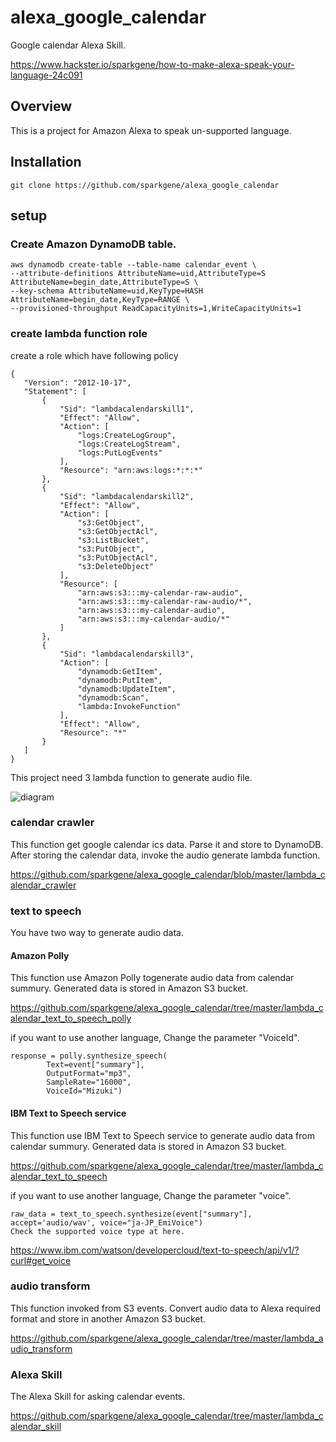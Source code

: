 # alexa_google_calendar
Google calendar Alexa Skill.

https://www.hackster.io/sparkgene/how-to-make-alexa-speak-your-language-24c091

## Overview

This is a project for Amazon Alexa to speak un-supported language.

## Installation

```
git clone https://github.com/sparkgene/alexa_google_calendar
```

## setup

### Create Amazon DynamoDB table.

  ``` shell
  aws dynamodb create-table --table-name calendar_event \
  --attribute-definitions AttributeName=uid,AttributeType=S AttributeName=begin_date,AttributeType=S \
  --key-schema AttributeName=uid,KeyType=HASH AttributeName=begin_date,KeyType=RANGE \
  --provisioned-throughput ReadCapacityUnits=1,WriteCapacityUnits=1
```

### create lambda function role

create a role which have following policy

```
{
   "Version": "2012-10-17",
   "Statement": [
       {
           "Sid": "lambdacalendarskill1",
           "Effect": "Allow",
           "Action": [
               "logs:CreateLogGroup",
               "logs:CreateLogStream",
               "logs:PutLogEvents"
           ],
           "Resource": "arn:aws:logs:*:*:*"
       },
       {
           "Sid": "lambdacalendarskill2",
           "Effect": "Allow",
           "Action": [
               "s3:GetObject",
               "s3:GetObjectAcl",
               "s3:ListBucket",
               "s3:PutObject",
               "s3:PutObjectAcl",
               "s3:DeleteObject"
           ],
           "Resource": [
               "arn:aws:s3:::my-calendar-raw-audio",
               "arn:aws:s3:::my-calendar-raw-audio/*",
               "arn:aws:s3:::my-calendar-audio",
               "arn:aws:s3:::my-calendar-audio/*"
           ]
       },
       {
           "Sid": "lambdacalendarskill3",
           "Action": [
               "dynamodb:GetItem",
               "dynamodb:PutItem",
               "dynamodb:UpdateItem",
               "dynamodb:Scan",
               "lambda:InvokeFunction"
           ],
           "Effect": "Allow",
           "Resource": "*"
       }
   ]
}
```

This project need 3 lambda function to generate audio file.

![diagram](https://raw.githubusercontent.com/sparkgene/alexa_google_calendar/master/diagram.png)

### calendar crawler

This function get google calendar ics data. Parse it and store to DynamoDB. After storing the calendar data, invoke the audio generate lambda function.

https://github.com/sparkgene/alexa_google_calendar/blob/master/lambda_calendar_crawler

### text to speech

You have two way to generate audio data.

#### Amazon Polly

This function use Amazon Polly togenerate audio data from calendar summury. Generated data is stored in Amazon S3 bucket.

https://github.com/sparkgene/alexa_google_calendar/tree/master/lambda_calendar_text_to_speech_polly

if you want to use another language, Change the parameter "VoiceId".

```
response = polly.synthesize_speech(
        Text=event["summary"],
        OutputFormat="mp3",
        SampleRate="16000",
        VoiceId="Mizuki")
```

#### IBM Text to Speech service

This function use IBM Text to Speech service to generate audio data from calendar summury. Generated data is stored in Amazon S3 bucket.

https://github.com/sparkgene/alexa_google_calendar/tree/master/lambda_calendar_text_to_speech

if you want to use another language, Change the parameter "voice".

```
raw_data = text_to_speech.synthesize(event["summary"], accept='audio/wav', voice="ja-JP_EmiVoice")
Check the supported voice type at here.
```

https://www.ibm.com/watson/developercloud/text-to-speech/api/v1/?curl#get_voice  

### audio transform

This function invoked from S3 events. Convert audio data to Alexa required format and store in another Amazon S3 bucket.

https://github.com/sparkgene/alexa_google_calendar/tree/master/lambda_audio_transform

### Alexa Skill

The Alexa Skill for asking calendar events.

https://github.com/sparkgene/alexa_google_calendar/tree/master/lambda_calendar_skill
